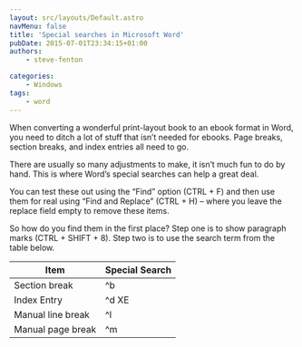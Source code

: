 ```yaml
---
layout: src/layouts/Default.astro
navMenu: false
title: 'Special searches in Microsoft Word'
pubDate: 2015-07-01T23:34:15+01:00
authors:
    - steve-fenton

categories:
    - Windows
tags:
    - word
---
```


When converting a wonderful print-layout book to an ebook format in Word, you need to ditch a lot of stuff that isn’t needed for ebooks. Page breaks, section breaks, and index entries all need to go.

There are usually so many adjustments to make, it isn’t much fun to do by hand. This is where Word’s special searches can help a great deal.

You can test these out using the “Find” option (CTRL + F) and then use them for real using “Find and Replace” (CTRL + H) – where you leave the replace field empty to remove these items.

So how do you find them in the first place? Step one is to show paragraph marks (CTRL + SHIFT + 8). Step two is to use the search term from the table below.

| Item | Special Search |
|---|---|
| Section break | ^b |
| Index Entry | ^d XE |
| Manual line break | ^l |
| Manual page break | ^m |
